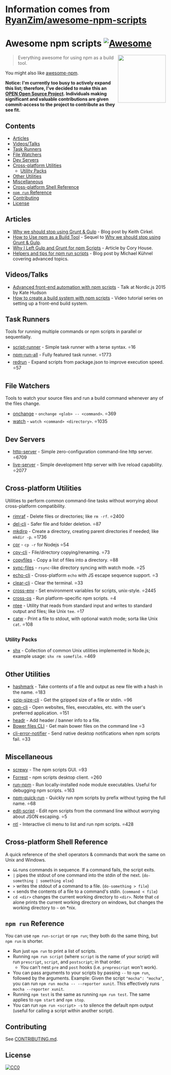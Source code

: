 # Information comes from [RyanZim/awesome-npm-scripts](https://github.com/RyanZim/awesome-npm-scripts)
# Awesome npm scripts [![Awesome](https://awesome.re/badge.svg)](https://awesome.re)

[<img src="npm-logo.png" align="right" width="150">](https://www.npmjs.com)

> Everything awesome for using npm as a build tool.

You might also like [awesome-npm](https://github.com/sindresorhus/awesome-npm).

**Notice: I'm currently too busy to actively expand this list; therefore, I've decided to make this an [OPEN Open Source Project](http://openopensource.org). Individuals making significant and valuable contributions are given commit-access to the project to contribute as they see fit.**

## Contents

<!-- START doctoc generated TOC please keep comment here to allow auto update -->
<!-- DON'T EDIT THIS SECTION, INSTEAD RE-RUN doctoc TO UPDATE -->


- [Articles](#articles)
- [Videos/Talks](#videostalks)
- [Task Runners](#task-runners)
- [File Watchers](#file-watchers)
- [Dev Servers](#dev-servers)
- [Cross-platform Utilities](#cross-platform-utilities)
  - [Utility Packs](#utility-packs)
- [Other Utilities](#other-utilities)
- [Miscellaneous](#miscellaneous)
- [Cross-platform Shell Reference](#cross-platform-shell-reference)
- [`npm run` Reference](#npm-run-reference)
- [Contributing](#contributing)
- [License](#license)

<!-- END doctoc generated TOC please keep comment here to allow auto update -->

## Articles

- [Why we should stop using Grunt & Gulp](https://www.keithcirkel.co.uk/why-we-should-stop-using-grunt/) - Blog post by Keith Cirkel.
- [How to Use npm as a Build Tool](https://www.keithcirkel.co.uk/how-to-use-npm-as-a-build-tool/) - Sequel to [Why we should stop using Grunt & Gulp](https://www.keithcirkel.co.uk/why-we-should-stop-using-grunt/).
- [Why I Left Gulp and Grunt for npm Scripts](https://medium.freecodecamp.com/why-i-left-gulp-and-grunt-for-npm-scripts-3d6853dd22b8) -  Article by Cory House.
- [Helpers and tips for npm run scripts](http://michael-kuehnel.de/tooling/2018/03/22/helpers-and-tips-for-npm-run-scripts.html) - Blog post by Michael Kühnel covering advanced topics.

## Videos/Talks

- [Advanced front-end automation with npm scripts](https://www.youtube.com/watch?v=0RYETb9YVrk) - Talk at Nordic.js 2015 by Kate Hudson
- [How to create a build system with npm scripts](http://www.penta-code.com/how-to-create-a-build-system-with-npm-scripts/) - Video tutorial series on setting up a front-end build system.

## Task Runners

Tools for running multiple commands or npm scripts in parallel or sequentially.

- [script-runner](https://github.com/paulpflug/script-runner) - Simple task runner with a terse syntax. :star:16
- [npm-run-all](https://github.com/mysticatea/npm-run-all) - Fully featured task runner. :star:1773
- [redrun](https://github.com/coderaiser/redrun) - Expand scripts from package.json to improve execution speed. :star:57

## File Watchers

Tools to watch your source files and run a build command whenever any of the files change.

- [onchange](https://github.com/Qard/onchange) - `onchange <glob> -- <command>`. :star:369
- [watch](https://github.com/mikeal/watch) - `watch <command> <directory>`. :star:1035

## Dev Servers

- [http-server](https://github.com/indexzero/http-server) - Simple zero-configuration command-line http server. :star:6709
- [live-server](https://github.com/tapio/live-server) - Simple development http server with live reload capability. :star:2077

## Cross-platform Utilities

Utilities to perform common command-line tasks without worrying about cross-platform compatibility.

- [rimraf](https://github.com/isaacs/rimraf) - Delete files or directories; like `rm -rf`. :star:2400
- [del-cli](https://github.com/sindresorhus/del-cli) - Safer file and folder deletion. :star:87
- [mkdirp](https://github.com/substack/node-mkdirp) - Create a directory, creating parent directories if needed; like `mkdir -p`. :star:1736
- [cpr](https://github.com/davglass/cpr) - `cp -r` for Nodejs :star:54
- [cpy-cli](https://github.com/sindresorhus/cpy-cli) - File/directory copying/renaming. :star:73
- [copyfiles](https://github.com/calvinmetcalf/copyfiles) - Copy a list of files into a directory. :star:88
- [sync-files](https://github.com/byteclubfr/node-sync-files) - `rsync`-like directory syncing with watch mode. :star:25
- [echo-cli](https://github.com/iamakulov/echo-cli) - Cross-platform `echo` with JS escape sequence support. :star:3
- [clear-cli](https://github.com/sindresorhus/clear-cli) - Clear the terminal. :star:33
- [cross-env](https://github.com/kentcdodds/cross-env) - Set environment variables for scripts, unix-style. :star:2445
- [cross-os](https://github.com/milewski/cross-os) - Run platform-specific npm scripts. :star:4
- [ntee](https://github.com/stefanmaric/ntee) - Utility that reads from standard input and writes to standard output and files; like Unix `tee`. :star:17
- [catw](https://github.com/substack/catw) - Print a file to stdout, with optional watch mode; sorta like Unix `cat`. :star:108

### Utility Packs

- [shx](https://github.com/shelljs/shx) - Collection of common Unix utilities implemented in Node.js; example usage: `shx rm somefile`. :star:469

## Other Utilities

- [hashmark](https://github.com/keithamus/hashmark) -  Take contents of a file and output as new file with a hash in the name. :star:183
- [gzip-size-cli](https://github.com/sindresorhus/gzip-size-cli) - Get the gzipped size of a file or stdin. :star:96
- [opn-cli](https://github.com/sindresorhus/opn-cli) - Open websites, files, executables, etc. with the user's preferred application. :star:151
- [headr](https://github.com/heldr/headr) - Add header / banner info to a file.
- [Bower files CLI](https://github.com/thompsonemerson/bower-files-cli) - Get main bower files on the command line :star:3
- [cli-error-notifier](https://github.com/micromata/cli-error-notifier) - Send native desktop notifications when npm scripts fail. :star:33

## Miscellaneous

- [screwy](https://github.com/samueleaton/screwy) - The npm scripts GUI. :star:93
- [Forrest](https://github.com/stefanjudis/forrest) - npm scripts desktop client. :star:260
- [run-npm](https://github.com/timoxley/npm-run) - Run locally-installed node module executables. Useful for debugging npm scripts. :star:163
- [npm-quick-run](https://github.com/bahmutov/npm-quick-run) - Quickly run npm scripts by prefix without typing the full name. :star:68
- [edit-script](https://github.com/RyanZim/edit-script) - Edit npm scripts from the command line without worrying about JSON escaping. :star:5
- [ntl](https://github.com/ruyadorno/ntl) - Interactive cli menu to list and run npm scripts. :star:428

## Cross-platform Shell Reference

A quick reference of the shell operators & commands that work the same on Unix and Windows.

- `&&` runs commands in sequence. If a command fails, the script exits.
- `|` pipes the stdout of one command into the stdin of the next. (`do-something | something else`)
- `>` writes the stdout of a command to a file. (`do-something > file`)
- `<` sends the contents of a file to a command's stdin. (`command < file`)
- `cd <dir>` changes the current working directory to `<dir>`. Note that `cd` alone prints the current working directory on windows, but changes the working directory to `~` on \*nix.

## `npm run` Reference

You can use `npm run-script` or `npm run`; they both do the same thing, but `npm run` is shorter.

- Run just `npm run` to print a list of scripts.
- Running `npm run script` (where `script` is the name of your script) will run `prescript`, `script`, and `postscript`; in that order.
  - You can't nest `pre` and `post` hooks (i.e. `preprescript` won't work).
- You can pass arguments to your scripts by passing `--` to `npm run`, followed by the arguments. Example: Given the script `"mocha": "mocha"`, you can run `npm run mocha -- --reporter xunit`. This effectively runs `mocha --reporter xunit`.
- Running `npm test` is the same as running `npm run test`. The same applies to `npm start` and `npm stop`.
- You can run `npm run <script> -s` to silence the default npm output (useful for calling a script within another script).

## Contributing

See [CONTRIBUTING.md](https://github.com/RyanZim/awesome-npm-scripts/blob/master/CONTRIBUTING.md).

## License

[![CC0](http://mirrors.creativecommons.org/presskit/buttons/88x31/svg/cc-zero.svg)](https://creativecommons.org/publicdomain/zero/1.0/)


